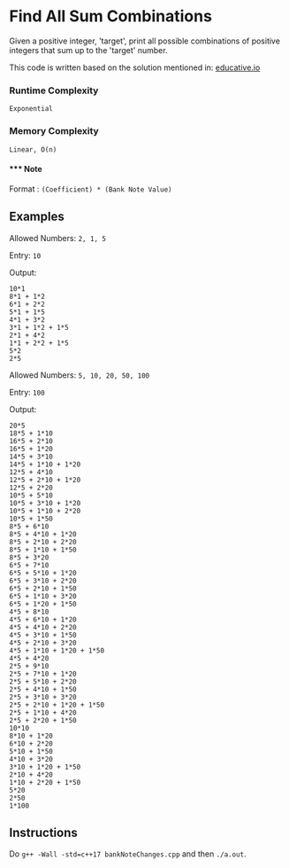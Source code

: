 # Find All Sum Combinations
Given a positive integer, 'target', print all possible combinations of positive integers that sum up to the 'target' number.

This code is written based on the solution mentioned in: [educative.io](https://www.educative.io/m/find-all-sum-combinations)


### Runtime Complexity
`Exponential`

### Memory Complexity
`Linear, O(n)`


#### *** Note
Format : `(Coefficient) * (Bank Note Value)`

## Examples
Allowed Numbers: `2, 1, 5`

Entry: `10` 

Output: 
```
10*1 
8*1 + 1*2 
6*1 + 2*2 
5*1 + 1*5 
4*1 + 3*2 
3*1 + 1*2 + 1*5 
2*1 + 4*2 
1*1 + 2*2 + 1*5 
5*2 
2*5 
```

Allowed Numbers: `5, 10, 20, 50, 100`

Entry: `100` 

Output: 
```
20*5 
18*5 + 1*10 
16*5 + 2*10 
16*5 + 1*20 
14*5 + 3*10 
14*5 + 1*10 + 1*20 
12*5 + 4*10 
12*5 + 2*10 + 1*20 
12*5 + 2*20 
10*5 + 5*10 
10*5 + 3*10 + 1*20 
10*5 + 1*10 + 2*20 
10*5 + 1*50 
8*5 + 6*10 
8*5 + 4*10 + 1*20 
8*5 + 2*10 + 2*20 
8*5 + 1*10 + 1*50 
8*5 + 3*20 
6*5 + 7*10 
6*5 + 5*10 + 1*20 
6*5 + 3*10 + 2*20 
6*5 + 2*10 + 1*50 
6*5 + 1*10 + 3*20 
6*5 + 1*20 + 1*50 
4*5 + 8*10 
4*5 + 6*10 + 1*20 
4*5 + 4*10 + 2*20 
4*5 + 3*10 + 1*50 
4*5 + 2*10 + 3*20 
4*5 + 1*10 + 1*20 + 1*50 
4*5 + 4*20 
2*5 + 9*10 
2*5 + 7*10 + 1*20 
2*5 + 5*10 + 2*20 
2*5 + 4*10 + 1*50 
2*5 + 3*10 + 3*20 
2*5 + 2*10 + 1*20 + 1*50 
2*5 + 1*10 + 4*20 
2*5 + 2*20 + 1*50 
10*10 
8*10 + 1*20 
6*10 + 2*20 
5*10 + 1*50 
4*10 + 3*20 
3*10 + 1*20 + 1*50 
2*10 + 4*20 
1*10 + 2*20 + 1*50 
5*20 
2*50 
1*100 
```

## Instructions
Do `g++ -Wall -std=c++17 bankNoteChanges.cpp` and then `./a.out`.

